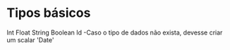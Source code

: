 # Tipos básicos 
Int
Float
String
Boolean
Id
-Caso o tipo de dados não exista, devesse criar um scalar 'Date'